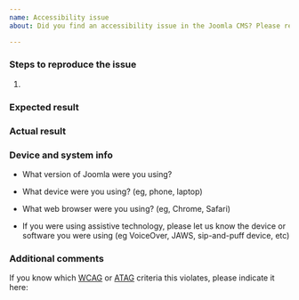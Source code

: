 ```yaml
---
name: Accessibility issue
about: Did you find an accessibility issue in the Joomla CMS? Please report it here.

---
```


### Steps to reproduce the issue
1. 


### Expected result



### Actual result



### Device and system info

* What version of Joomla were you using?


* What device were you using? (eg, phone, laptop)


* What web browser were you using? (eg, Chrome, Safari)


* If you were using assistive technology, please let us know the device or software you were using (eg VoiceOver, JAWS, sip-and-puff device, etc)



### Additional comments

If you know which [WCAG](https://www.w3.org/TR/WCAG/) or [ATAG](https://www.w3.org/TR/ATAG20/) criteria this violates, please indicate it here:


